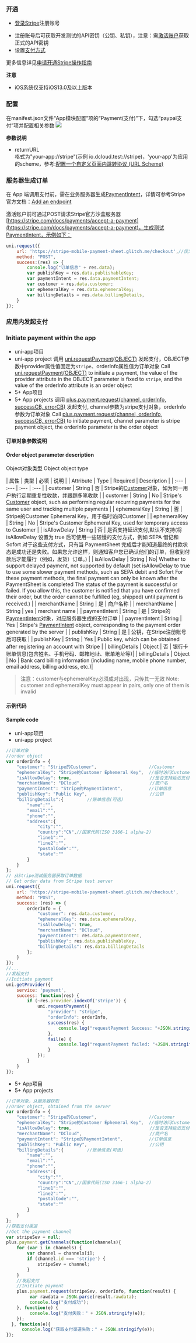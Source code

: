 ### 开通  
- [登录Stripe](https://dashboard.stripe.com/login)注册账号
* 注册账号后可获取开发测试的API密钥（公钥、私钥），注意：需[激活账户](https://dashboard.stripe.com/account/onboarding)获取正式的API密钥
* 设置[支付方式](https://dashboard.stripe.com/settings/payment_methods)

更多信息详见[申请开通Stripe操作指南](https://uniapp.dcloud.io/app-payment-stripe-open)

**注意**
- iOS系统仅支持iOS13.0及以上版本

### 配置  
在manifest.json文件“App模块配置”项的“Payment(支付)”下，勾选“paypal支付”项并配置相关参数
![](https://native-res.dcloud.net.cn/images/uniapp/payment/stripe_setup_manifest_info.png)

**参数说明**  
- returnURL  
格式为"your-app://stripe"(示例 io.dcloud.test://stripe)，'your-app'为应用的scheme，参考:[配置一个自定义页面内跳转协议 (URL Scheme)](https://ask.dcloud.net.cn/article/64)


### 服务器生成订单
在 App 端调用支付前，需在业务服务器生成[PaymentIntent](https://stripe.com/docs/api/payment_intents)，详情可参考Stripe官方文档：[Add an endpoint](https://stripe.com/docs/payments/accept-a-payment?platform=android&ui=payment-sheet#add-server-endpoint)

激活账户前可通过POST请求Stripe官方沙盒服务器[https://stripe.com/docs/payments/accept-a-payment](https://stripe.com/docs/payments/accept-a-payment)，生成测试PaymentIntent，示例如下：

```  js
uni.request({
    url: 'https://stripe-mobile-payment-sheet.glitch.me/checkout',//仅为示例
    method: "POST", 
    success:(res) => {
        console.log("订单信息" + res.data);
        var publishKey = res.data.publishableKey;
        var paymentIntent = res.data.paymentIntent; 
        var customer = res.data.customer;
        var ephemeralKey = res.data.ephemeralKey;
        var billingDetails = res.data.billingDetails,
    }
});
```


### 应用内发起支付
### Initiate payment within the app

- uni-app项目  
- uni-app project
调用 [uni.requestPayment(OBJECT)](https://uniapp.dcloud.io/api/plugins/payment?id=requestpayment) 发起支付，OBJECT参数中provider属性值固定为`stripe`、orderInfo属性值为订单对象
Call [uni.requestPayment(OBJECT)](https://uniapp.dcloud.io/api/plugins/payment?id=requestpayment) to initiate a payment, the value of the provider attribute in the OBJECT parameter is fixed to `stripe`, and the value of the orderInfo attribute is an order object
- 5+ App项目  
- 5+ App projects
调用 [plus.payment.request(channel, orderInfo, successCB, errorCB)](https://www.html5plus.org/doc/zh_cn/payment.html#plus.payment.request) 发起支付, channel参数为stripe支付对象，orderInfo参数为订单对象
Call [plus.payment.request(channel, orderInfo, successCB, errorCB)](https://www.html5plus.org/doc/zh_cn/payment.html#plus.payment.request) to initiate payment, channel parameter is stripe payment object, the orderInfo parameter is the order object


#### 订单对象参数说明  
#### Order object parameter description
Object对象类型
Object object type

| 属性 | 类型 | 必填 | 说明 |
| Attribute | Type | Required | Description |
| :--- | :--- | :--- | :--- |
| customer | String | 否 | Stripe的[Customer](https://stripe.com/docs/api/customers)对象，如为同一用户执行定期重复性收款，并跟踪多笔收款 |
| customer | String | No | Stripe's [Customer](https://stripe.com/docs/api/customers) object, such as performing regular recurring payments for the same user and tracking multiple payments |
| ephemeralKey | String | 否 | Stripe的Customer Ephemeral Key，用于临时访问Customer |
| ephemeralKey | String | No | Stripe's Customer Ephemeral Key, used for temporary access to Customer |
| isAllowDelay | String | 否 | 是否支持延迟支付,默认不支持(将 isAllowDelay 设置为 true 后可使用一些较慢的支付方式，例如 SEPA 借记和 Sofort 对于这些支付方式，只有当 PaymentSheet 完成后才能知道最终的付款状态是成功还是失败。如果您允许这样，则通知客户您已确认他们的订单，但收到付款后才能履行（例如，发货）订单。) |
| isAllowDelay | String | No| Whether to support delayed payment, not supported by default (set isAllowDelay to true to use some slower payment methods, such as SEPA debit and Sofort For these payment methods, the final payment can only be known after the PaymentSheet is completed The status of the payment is successful or failed. If you allow this, the customer is notified that you have confirmed their order, but the order cannot be fulfilled (eg, shipped) until payment is received.) |
| merchantName | String | 是 | 商户名称 |
| merchantName | String | yes | merchant name |
| paymentIntent | String | 是 | Stripe的[PaymentIntent](https://stripe.com/docs/api/payment_intents)对象，对应服务器生成的支付订单 |
| paymentIntent | String | Yes | Stripe's [PaymentIntent](https://stripe.com/docs/api/payment_intents) object, corresponding to the payment order generated by the server |
| publishKey | String | 是 | 公钥，在Stripe注册账号后可获取 |
| publishKey | String | Yes | Public key, which can be obtained after registering an account with Stripe |
| billingDetails | Object | 否 | 银行卡账单信息(包含姓名、手机号码、邮箱地址、账单地址等)|
| billingDetails | Object | No | Bank card billing information (including name, mobile phone number, email address, billing address, etc.)|

> 注意：customer与ephemeralKey必须成对出现，只传其一无效
> Note: customer and ephemeralKey must appear in pairs, only one of them is invalid


#### 示例代码  
#### Sample code
- uni-app项目  
- uni-app project
``` js
//订单对象
//order object
var orderInfo = {
    "customer": "Stripe的Customer",                    //Customer
    "ephemeralKey": "Stripe的Customer Ephemeral Key",  //临时访问Customer的Key
    "isAllowDelay": true,                              //是否支持延迟支付  默认false
    "merchantName": "DCloud",                          //商户名
    "paymentIntent": "Stripe的PaymentIntent",          //订单信息
    "publishKey": "Public Key",                        //公钥
    "billingDetails":{         //账单信息(可选)
        "name":"",
        "email":"",
        "phone":"",
        "address":{
            "city":"",
            "country":"CN",//国家代码(ISO 3166-1 alpha-2)
            "line1":"",
            "line2":"",
            "postalCode":"",
            "state":""
        }
    }                      
};
// 从Stripe测试服务器获取订单数据
// Get order data from Stripe test server
uni.request({
    url: 'https://stripe-mobile-payment-sheet.glitch.me/checkout',
    method: "POST",
    success: (res) => {
        orderInfo = {
            "customer": res.data.customer,
            "ephemeralKey": res.data.ephemeralKey,
            "isAllowDelay": true,
            "merchantName": "DCloud",
            "paymentIntent": res.data.paymentIntent,
            "publishKey": res.data.publishableKey,
            "billingDetails": res.data.billingDetails
        };
    }
});
//...
//发起支付
//Initiate payment
uni.getProvider({
    service: 'payment',
    success: function(res) {
        if (~res.provider.indexOf('stripe')) {
            uni.requestPayment({
                "provider": "stripe",
                "orderInfo": orderInfo,
                success(res) {
                    console.log("requestPayment Success: "+JSON.stringify(res));
                },
                fail(e) {
                    console.log("requestPayment failed: "+JSON.stringify(e));
                }
            });
        }
    }
});
```  

- 5+ App项目  
- 5+ App projects
``` js
//订单对象，从服务器获取
//Order object, obtained from the server
var orderInfo = {
    "customer": "Stripe的Customer",                    //Customer
    "ephemeralKey": "Stripe的Customer Ephemeral Key",  //临时访问Customer的Key
    "isAllowDelay": true,                              //是否支持延迟支付  默认false
    "merchantName": "DCloud",                          //商户名
    "paymentIntent": "Stripe的PaymentIntent",          //订单信息
    "publishKey": "Public Key",                        //公钥
    "billingDetails":{         //账单信息(可选)
        "name":"",
        "email":"",
        "phone":"",
        "address":{
            "city":"",
            "country":"CN",//国家代码(ISO 3166-1 alpha-2)
            "line1":"",
            "line2":"",
            "postalCode":"",
            "state":""
        }
    }
};
//获取支付渠道
//Get the payment channel
var stripeSev = null;
plus.payment.getChannels(function(channels){
    for (var i in channels) {
        var channel = channels[i];
        if (channel.id === 'stripe') {
            stripeSev = channel;
        }
    }
    //发起支付
    //Initiate payment
    plus.payment.request(stripeSev, orderInfo, function(result) {
         var rawdata = JSON.parse(result.rawdata);
         console.log("支付成功");
    }, function(e) {
         console.log("支付失败：" + JSON.stringify(e));
    });
  }, function(e){
      console.log("获取支付渠道失败：" + JSON.stringify(e));
});
```

